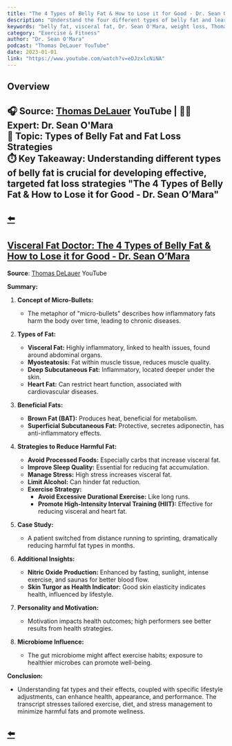 ```yaml
---
title: "The 4 Types of Belly Fat & How to Lose it for Good - Dr. Sean O'Mara"
description: "Understand the four different types of belly fat and learn effective strategies to eliminate visceral fat for better health with Dr. Sean O'Mara."
keywords: "belly fat, visceral fat, Dr. Sean O'Mara, weight loss, Thomas DeLauer, fat loss, health"
category: "Exercise & Fitness"
author: "Dr. Sean O'Mara"
podcast: "Thomas DeLauer YouTube"
date: 2023-01-01
link: "https://www.youtube.com/watch?v=eDJzxlcNiNA"
---
```


## Overview

**🎧 Source**: [Thomas DeLauer](https://www.youtube.com/@ThomasDeLauerOfficial) YouTube | **👨‍⚕️ Expert**: Dr. Sean O'Mara  
**🎯 Topic**: Types of Belly Fat and Fat Loss Strategies  
**⏱️ Key Takeaway**: Understanding different types of belly fat is crucial for developing effective, targeted fat loss strategies "The 4 Types of Belly Fat & How to Lose it for Good - Dr. Sean O’Mara"
---

## [⬅️](/)

## **[Visceral Fat Doctor: The 4 Types of Belly Fat & How to Lose it for Good - Dr. Sean O’Mara](https://www.youtube.com/watch?v=eDJzxlcNiNA)**

**Source**: [Thomas DeLauer](https://www.youtube.com/@ThomasDeLauerOfficial) YouTube

**Summary:**

1. **Concept of Micro-Bullets:**
   - The metaphor of "micro-bullets" describes how inflammatory fats harm the body over time, leading to chronic diseases.

2. **Types of Fat:**
   - **Visceral Fat:** Highly inflammatory, linked to health issues, found around abdominal organs.
   - **Myosteatosis:** Fat within muscle tissue, reduces muscle quality.
   - **Deep Subcutaneous Fat:** Inflammatory, located deeper under the skin.
   - **Heart Fat:** Can restrict heart function, associated with cardiovascular diseases.

3. **Beneficial Fats:**
   - **Brown Fat (BAT):** Produces heat, beneficial for metabolism.
   - **Superficial Subcutaneous Fat:** Protective, secretes adiponectin, has anti-inflammatory effects.

4. **Strategies to Reduce Harmful Fat:**
   - **Avoid Processed Foods:** Especially carbs that increase visceral fat.
   - **Improve Sleep Quality:** Essential for reducing fat accumulation.
   - **Manage Stress:** High stress increases visceral fat.
   - **Limit Alcohol:** Can hinder fat reduction.
   - **Exercise Strategy:** 
     - **Avoid Excessive Durational Exercise:** Like long runs.
     - **Promote High-Intensity Interval Training (HIIT):** Effective for reducing visceral and heart fat.

5. **Case Study:**
   - A patient switched from distance running to sprinting, dramatically reducing harmful fat types in months.

6. **Additional Insights:**
   - **Nitric Oxide Production:** Enhanced by fasting, sunlight, intense exercise, and saunas for better blood flow.
   - **Skin Turgor as Health Indicator:** Good skin elasticity indicates health, influenced by lifestyle.

7. **Personality and Motivation:**
   - Motivation impacts health outcomes; high performers see better results from health strategies.

8. **Microbiome Influence:**
   - The gut microbiome might affect exercise habits; exposure to healthier microbes can promote well-being.

**Conclusion:**
- Understanding fat types and their effects, coupled with specific lifestyle adjustments, can enhance health, appearance, and performance. The transcript stresses tailored exercise, diet, and stress management to minimize harmful fats and promote wellness.

## [⬅️](/)